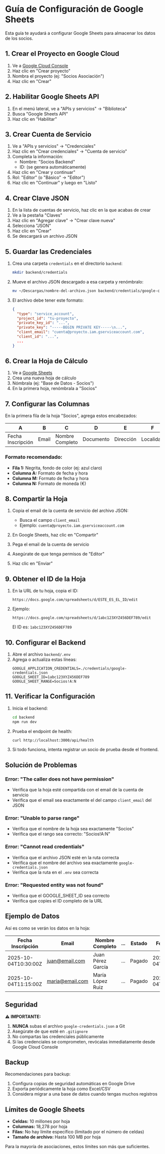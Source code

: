 # Guía de Configuración de Google Sheets

Esta guía te ayudará a configurar Google Sheets para almacenar los datos de los socios.

## 1. Crear el Proyecto en Google Cloud

1. Ve a [Google Cloud Console](https://console.cloud.google.com)
2. Haz clic en "Crear proyecto"
3. Nombra el proyecto (ej: "Socios Asociación")
4. Haz clic en "Crear"

## 2. Habilitar Google Sheets API

1. En el menú lateral, ve a "APIs y servicios" → "Biblioteca"
2. Busca "Google Sheets API"
3. Haz clic en "Habilitar"

## 3. Crear Cuenta de Servicio

1. Ve a "APIs y servicios" → "Credenciales"
2. Haz clic en "Crear credenciales" → "Cuenta de servicio"
3. Completa la información:
    - Nombre: "Socios Backend"
    - ID: (se genera automáticamente)
4. Haz clic en "Crear y continuar"
5. Rol: "Editor" (o "Básico" → "Editor")
6. Haz clic en "Continuar" y luego en "Listo"

## 4. Crear Clave JSON

1. En la lista de cuentas de servicio, haz clic en la que acabas de crear
2. Ve a la pestaña "Claves"
3. Haz clic en "Agregar clave" → "Crear clave nueva"
4. Selecciona "JSON"
5. Haz clic en "Crear"
6. Se descargará un archivo JSON

## 5. Guardar las Credenciales

1. Crea una carpeta `credentials` en el directorio `backend`:

    ```bash
    mkdir backend/credentials
    ```

2. Mueve el archivo JSON descargado a esa carpeta y renómbralo:

    ```bash
    mv ~/Descargas/nombre-del-archivo.json backend/credentials/google-credentials.json
    ```

3. El archivo debe tener este formato:
    ```json
    {
      "type": "service_account",
      "project_id": "tu-proyecto",
      "private_key_id": "...",
      "private_key": "-----BEGIN PRIVATE KEY-----\n...",
      "client_email": "cuenta@proyecto.iam.gserviceaccount.com",
      "client_id": "...",
      ...
    }
    ```

## 6. Crear la Hoja de Cálculo

1. Ve a [Google Sheets](https://sheets.google.com)
2. Crea una nueva hoja de cálculo
3. Nómbrala (ej: "Base de Datos - Socios")
4. En la primera hoja, renómbrala a "Socios"

## 7. Configurar las Columnas

En la primera fila de la hoja "Socios", agrega estos encabezados:

| A                 | B     | C               | D         | E         | F         | G         | H             | I        | J           | K          | L      | M          | N     |
| ----------------- | ----- | --------------- | --------- | --------- | --------- | --------- | ------------- | -------- | ----------- | ---------- | ------ | ---------- | ----- |
| Fecha Inscripción | Email | Nombre Completo | Documento | Dirección | Localidad | Provincia | Código Postal | Teléfono | Método Pago | Payment ID | Estado | Fecha Pago | Monto |

### Formato recomendado:

-   **Fila 1:** Negrita, fondo de color (ej: azul claro)
-   **Columna A:** Formato de fecha y hora
-   **Columna M:** Formato de fecha y hora
-   **Columna N:** Formato de moneda (€)

## 8. Compartir la Hoja

1. Copia el email de la cuenta de servicio del archivo JSON:

    - Busca el campo `client_email`
    - Ejemplo: `cuenta@proyecto.iam.gserviceaccount.com`

2. En Google Sheets, haz clic en "Compartir"
3. Pega el email de la cuenta de servicio
4. Asegúrate de que tenga permisos de "Editor"
5. Haz clic en "Enviar"

## 9. Obtener el ID de la Hoja

1. En la URL de tu hoja, copia el ID:

    ```
    https://docs.google.com/spreadsheets/d/ESTE_ES_EL_ID/edit
    ```

2. Ejemplo:

    ```
    https://docs.google.com/spreadsheets/d/1abc123XYZ456DEF789/edit
    ```

    El ID es: `1abc123XYZ456DEF789`

## 10. Configurar el Backend

1. Abre el archivo `backend/.env`
2. Agrega o actualiza estas líneas:
    ```env
    GOOGLE_APPLICATION_CREDENTIALS=./credentials/google-credentials.json
    GOOGLE_SHEET_ID=1abc123XYZ456DEF789
    GOOGLE_SHEET_RANGE=Socios!A:N
    ```

## 11. Verificar la Configuración

1. Inicia el backend:

    ```bash
    cd backend
    npm run dev
    ```

2. Prueba el endpoint de health:

    ```bash
    curl http://localhost:3000/api/health
    ```

3. Si todo funciona, intenta registrar un socio de prueba desde el frontend.

## Solución de Problemas

### Error: "The caller does not have permission"

-   Verifica que la hoja esté compartida con el email de la cuenta de servicio
-   Verifica que el email sea exactamente el del campo `client_email` del JSON

### Error: "Unable to parse range"

-   Verifica que el nombre de la hoja sea exactamente "Socios"
-   Verifica que el rango sea correcto: "Socios!A:N"

### Error: "Cannot read credentials"

-   Verifica que el archivo JSON esté en la ruta correcta
-   Verifica que el nombre del archivo sea exactamente `google-credentials.json`
-   Verifica que la ruta en el `.env` sea correcta

### Error: "Requested entity was not found"

-   Verifica que el GOOGLE_SHEET_ID sea correcto
-   Verifica que copies el ID completo de la URL

## Ejemplo de Datos

Así es como se verán los datos en la hoja:

| Fecha Inscripción    | Email           | Nombre Completo   | ... | Estado | Fecha Pago           | Monto |
| -------------------- | --------------- | ----------------- | --- | ------ | -------------------- | ----- |
| 2025-10-04T10:30:00Z | juan@email.com  | Juan Pérez García | ... | Pagado | 2025-10-04T10:32:15Z | 50.00 |
| 2025-10-04T11:15:00Z | maria@email.com | María López Ruiz  | ... | Pagado | 2025-10-04T11:16:45Z | 50.00 |

## Seguridad

⚠️ **IMPORTANTE:**

1. **NUNCA** subas el archivo `google-credentials.json` a Git
2. Asegúrate de que esté en `.gitignore`
3. No compartas las credenciales públicamente
4. Si las credenciales se comprometen, revócalas inmediatamente desde Google Cloud Console

## Backup

Recomendaciones para backup:

1. Configura copias de seguridad automáticas en Google Drive
2. Exporta periódicamente la hoja como Excel/CSV
3. Considera migrar a una base de datos cuando tengas muchos registros

## Límites de Google Sheets

-   **Celdas:** 10 millones por hoja
-   **Columnas:** 18,278 por hoja
-   **Filas:** No hay límite específico (limitado por el número de celdas)
-   **Tamaño de archivo:** Hasta 100 MB por hoja

Para la mayoría de asociaciones, estos límites son más que suficientes.
